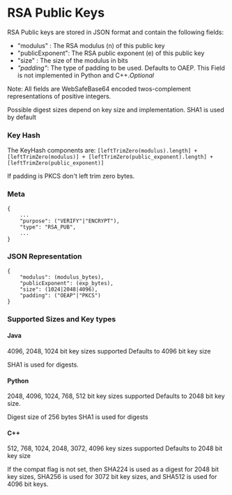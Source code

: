 # RSA Public Keys #

RSA Public keys are stored in JSON format and contain the following fields:
  * "modulus" : The RSA modulus (n) of this public key
  * "publicExponent": The RSA public exponent (e) of this public key
  * "size" : The size of the modulus in bits
  * _"padding"_: The type of padding to be used. Defaults to OAEP. This Field is not implemented in Python and C++._Optional_

Note: All fields are WebSafeBase64 encoded twos-complement representations of positive integers.

Possible digest sizes depend on key size and implementation. SHA1 is used by default

### Key Hash ###
The KeyHash components are: ` [leftTrimZero(modulus).length] + [leftTrimZero(modulus)] + [leftTrimZero(public_exponent).length] + [leftTrimZero(public_exponent)] `

If padding is PKCS don't left trim zero bytes.

### Meta ###
```
{
    ...
    "purpose": ("VERIFY"|"ENCRYPT"), 
    "type": "RSA_PUB", 
    ...
}
```

### JSON Representation ###
```
{
    "modulus": (modulus_bytes), 
    "publicExponent": (exp_bytes), 
    "size": (1024|2048|4096),
    "padding": ("OEAP"|"PKCS")
}
```
### Supported Sizes and Key types ###
#### Java ####
4096, 2048, 1024 bit key sizes supported
Defaults to 4096 bit key size

SHA1 is used for digests.
#### Python ####
2048, 4096, 1024, 768, 512 bit key sizes supported
Defaults to 2048 bit key size.

Digest size of 256 bytes
SHA1 is used for digests
#### C++ ####
512, 768, 1024, 2048, 3072, 4096 key sizes supported
Defaults to 2048 bit key size

If the compat flag is not set, then SHA224 is used as a digest for 2048 bit key sizes, SHA256 is used for 3072 bit key sizes, and SHA512 is used for 4096 bit keys.